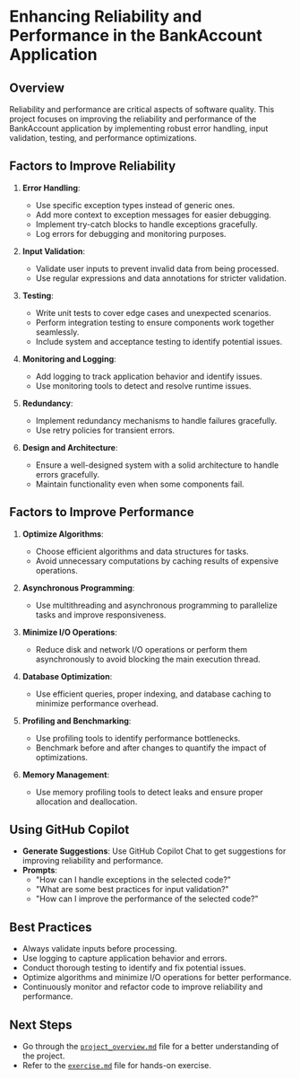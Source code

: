 # Enhancing Reliability and Performance in the BankAccount Application

## Overview
Reliability and performance are critical aspects of software quality. This project focuses on improving the reliability and performance of the BankAccount application by implementing robust error handling, input validation, testing, and performance optimizations.

## Factors to Improve Reliability

1. **Error Handling**:
   - Use specific exception types instead of generic ones.
   - Add more context to exception messages for easier debugging.
   - Implement try-catch blocks to handle exceptions gracefully.
   - Log errors for debugging and monitoring purposes.

2. **Input Validation**:
   - Validate user inputs to prevent invalid data from being processed.
   - Use regular expressions and data annotations for stricter validation.

3. **Testing**:
   - Write unit tests to cover edge cases and unexpected scenarios.
   - Perform integration testing to ensure components work together seamlessly.
   - Include system and acceptance testing to identify potential issues.

4. **Monitoring and Logging**:
   - Add logging to track application behavior and identify issues.
   - Use monitoring tools to detect and resolve runtime issues.

5. **Redundancy**:
   - Implement redundancy mechanisms to handle failures gracefully.
   - Use retry policies for transient errors.

6. **Design and Architecture**:
   - Ensure a well-designed system with a solid architecture to handle errors gracefully.
   - Maintain functionality even when some components fail.

## Factors to Improve Performance

1. **Optimize Algorithms**:
   - Choose efficient algorithms and data structures for tasks.
   - Avoid unnecessary computations by caching results of expensive operations.

2. **Asynchronous Programming**:
   - Use multithreading and asynchronous programming to parallelize tasks and improve responsiveness.

3. **Minimize I/O Operations**:
   - Reduce disk and network I/O operations or perform them asynchronously to avoid blocking the main execution thread.

4. **Database Optimization**:
   - Use efficient queries, proper indexing, and database caching to minimize performance overhead.

5. **Profiling and Benchmarking**:
   - Use profiling tools to identify performance bottlenecks.
   - Benchmark before and after changes to quantify the impact of optimizations.

6. **Memory Management**:
   - Use memory profiling tools to detect leaks and ensure proper allocation and deallocation.

## Using GitHub Copilot

- **Generate Suggestions**: Use GitHub Copilot Chat to get suggestions for improving reliability and performance.
- **Prompts**:
  - "How can I handle exceptions in the selected code?"
  - "What are some best practices for input validation?"
  - "How can I improve the performance of the selected code?"


## Best Practices
- Always validate inputs before processing.
- Use logging to capture application behavior and errors.
- Conduct thorough testing to identify and fix potential issues.
- Optimize algorithms and minimize I/O operations for better performance.
- Continuously monitor and refactor code to improve reliability and performance.

## Next Steps

- Go through the [`project_overview.md`](../docs/project_overivew.md) file for a better understanding of the project.
- Refer to the [`exercise.md`](../docs/exercise.md) file for hands-on exercise.
